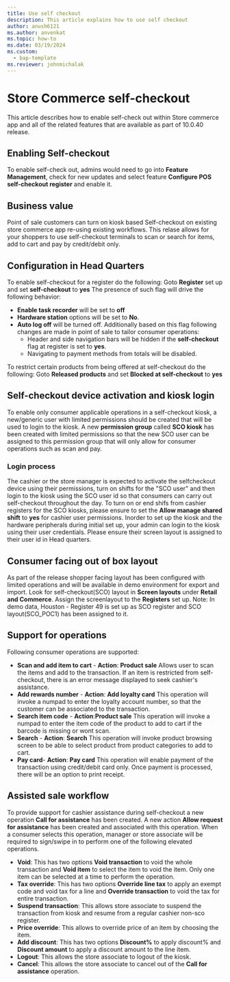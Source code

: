 ```yaml
---
title: Use self checkout
description: This article explains how to use self checkout
author: anush6121
ms.author: anvenkat 
ms.topic: how-to 
ms.date: 03/19/2024
ms.custom: 
  - bap-template
ms.reviewer: johnmichalak
---
```


# Store Commerce self-checkout

This article describes how to enable self-check out within Store commerce app and all of the related features that are available as part of 10.0.40 release.

## Enabling Self-checkout
To enable self-check out, admins would need to go into **Feature Management**, check for new updates and select feature **Configure POS self-checkout register** and enable it.

## Business value
Point of sale customers can turn on kiosk based Self-checkout on existing store commerce app re-using existing workflows.
This relase allows for your shoppers to use self-checkout terminals to scan or search for items, add to cart and pay by credit/debit only.

## Configuration in Head Quarters
To enable self-checkout for a register do the following:
Goto **Register** set up and set **self-checkout** to **yes**
The presence of such flag will drive the following behavior:
- **Enable task recorder** will be set to **off**
- **Hardware station** options will be set to **No**.
- **Auto log off** will be turned off.
Additionally based on this flag following changes are made in point of sale to tailor consumer operations:
  - Header and side navigation bars will be hidden if the **self-checkout** flag at register is set to **yes**.
  - Navigating to payment methods from totals will be disabled.

To restrict certain products from being offered at self-checkout do the following:
Goto **Released products** and set **Blocked at self-checkout** to **yes**

## Self-checkout device activation and kiosk login
To enable only consumer applicable operations in a self-checkout kiosk, a new/generic user with limited permissions should be created that will be used to login to the kiosk.
A new **permission group** called **SCO kiosk** has been created with limited permissions so that the new SCO user can be assigned to this permission group that will only allow for consumer operations such as scan and pay.

### Login process
The cashier or the store manager is expected to activate the selfcheckout device using their permissions, turn on shifts for the "SCO user" and then login to the kiosk using the SCO user id so that consumers can carry out self-checkout throughout the day.
To turn on or end shifs from cashier registers for the SCO kiosks, please ensure to set the **Allow manage shared shift** to **yes** for cashier user permissions.
Inorder to set up the kiosk and the hardware peripherals during initial set up, your admin can login to the kiosk using their user credentials. Please ensure their screen layout is assigned to their user id in Head quarters.

## Consumer facing out of box layout
As part of the release shopper facing layout has been configured with limited operations and will be available in demo environment for export and import. Look for self-checkout(SCO) layout in **Screen layouts** under **Retail and Commerce**.
Assign the screenlayout to the **Registers** set up. 
Note: In demo data, Houston - Register 49 is set up as SCO register and SCO layout(SCO_POC1) has been assigned to it.

## Support for operations
Following consumer operations are supported:
- **Scan and add item to cart** - **Action**: **Product sale** Allows user to scan the items and add to the transaction. If an item is restricted from self-checkout, there is an error message displayed to seek cashier's assistance.
- **Add rewards number** - **Action**: **Add loyalty card** This operation will invoke a numpad to enter the loyalty account number, so that the customer can be associated to the transaction.
- **Search item code** - **Action**:**Product sale** This operation will invoke a numpad to enter the item code of the product to add to cart if the barcode is missing or wont scan.
- **Search** - **Action**: **Search** This operation will invoke product browsing screen to be able to select product from product categories to add to cart.
- **Pay card**- **Action**: **Pay card** This operation will enable payment of the transaction using credit/debit card only.
Once payment is processed, there will be an option to print receipt.

## Assisted sale workflow
To provide support for cashier assistance during self-checkout a new operation **Call for assistance** has been created.
A new action **Allow request for assistance** has been created and associated with this operation. When a consumer selects this operation, manager or store associate will be required to sign/swipe in to perform one of the following elevated operations.
- **Void**: This has two options **Void transaction** to void the whole transaction and **Void item** to select the item to void the item. Only one item can be selected at a time to perform the operation.
- **Tax override**: This has two options **Override line tax** to apply an exempt code and void tax for a line and **Override transaction** to void the tax for entire transaction.
- **Suspend transaction**: This allows store associate to suspend the transaction from kiosk and resume from a regular cashier non-sco register.
- **Price override**: This allows to override price of an item by choosing the item.
- **Add discount**: This has two options **Discount%** to apply discount% and **Discount amount** to apply a discount amount to the line item.
- **Logout**: This allows the store associate to logout of the kiosk.
- **Cancel**: This allows the store associate to cancel out of the **Call for assistance** operation.

  

















